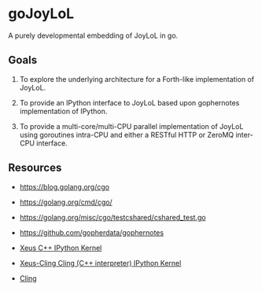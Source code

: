 # goJoyLoL

A purely developmental embedding of JoyLoL in go.

## Goals

1. To explore the underlying architecture for a Forth-like implementation 
of JoyLoL. 

2. To provide an IPython interface to JoyLoL based upon gophernotes 
implementation of IPython. 

3. To provide a multi-core/multi-CPU parallel implementation of JoyLoL 
using goroutines intra-CPU and either a RESTful HTTP or ZeroMQ inter-CPU 
interface. 

## Resources

- https://blog.golang.org/cgo

- https://golang.org/cmd/cgo/

- https://golang.org/misc/cgo/testcshared/cshared_test.go

- https://github.com/gopherdata/gophernotes

- [Xeus C++ IPython Kernel](https://github.com/jupyter-xeus/xeus)

- [Xeus-Cling Cling (C++ interpreter) IPython 
Kernel](https://github.com/jupyter-xeus/xeus) 

- [Cling](https://github.com/root-project/cling)